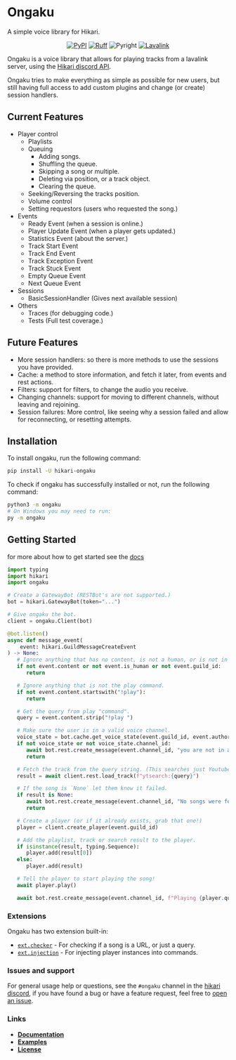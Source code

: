 # Ongaku
A simple voice library for Hikari.

<div align="center">

[![PyPI](https://img.shields.io/pypi/v/hikari-ongaku)](https://pypi.org/project/hikari-ongaku)
[![Ruff](https://img.shields.io/endpoint?url=https://raw.githubusercontent.com/charliermarsh/ruff/main/assets/badge/v1.json)](https://github.com/charliermarsh/ruff)
![Pyright](https://badgen.net/badge/Pyright/strict/2A6DB2)
[![Lavalink](https://badgen.net/badge/Lavalink/V4/ff624a)](https://lavalink.dev/)

</div>

Ongaku is a voice library that allows for playing tracks from a lavalink server, using the [Hikari discord API](https://hikari-py.dev/).

Ongaku tries to make everything as simple as possible for new users, but still having full access to add custom plugins and change (or create) session handlers.

## Current Features

- Player control
   - Playlists
   - Queuing
      - Adding songs.
      - Shuffling the queue.
      - Skipping a song or multiple.
      - Deleting via position, or a track object.
      - Clearing the queue.
   - Seeking/Reversing the tracks position.
   - Volume control
   - Setting requestors (users who requested the song.)
- Events
   - Ready Event (when a session is online.)
   - Player Update Event (when a player gets updated.)
   - Statistics Event (about the server.)
   - Track Start Event
   - Track End Event
   - Track Exception Event
   - Track Stuck Event
   - Empty Queue Event
   - Next Queue Event
- Sessions
   - BasicSessionHandler (Gives next available session)
- Others
   - Traces (for debugging code.)
   - Tests (Full test coverage.)

## Future Features

- More session handlers: so there is more methods to use the sessions you have provided.
- Cache: a method to store information, and fetch it later, from events and rest actions.
- Filters: support for filters, to change the audio you receive.
- Changing channels: support for moving to different channels, without leaving and rejoining.
- Session failures: More control, like seeing why a session failed and allow for reconnecting, or resetting attempts.

## Installation

To install ongaku, run the following command:

```sh
pip install -U hikari-ongaku
```

To check if ongaku has successfully installed or not, run the following command:

```sh
python3 -m ongaku
# On Windows you may need to run:
py -m ongaku
```

## Getting Started

for more about how to get started see the [docs](https://ongaku.mplaty.com/gs/)

```py
import typing
import hikari
import ongaku

# Create a GatewayBot (RESTBot's are not supported.)
bot = hikari.GatewayBot(token="...")

# Give ongaku the bot.
client = ongaku.Client(bot)

@bot.listen()
async def message_event(
    event: hikari.GuildMessageCreateEvent
) -> None:
   # Ignore anything that has no content, is not a human, or is not in a guild.
   if not event.content or not event.is_human or not event.guild_id:
      return

   # Ignore anything that is not the play command.
   if not event.content.startswith("!play"):
      return

   # Get the query from play "command".
   query = event.content.strip("!play ")

   # Make sure the user is in a valid voice channel.
   voice_state = bot.cache.get_voice_state(event.guild_id, event.author.id)
   if not voice_state or not voice_state.channel_id:
      await bot.rest.create_message(event.channel_id, "you are not in a voice channel.", reply=event.message)
      return

   # Fetch the track from the query string. (This searches just Youtube.)
   result = await client.rest.load_track(f"ytsearch:{query}")

   # If the song is `None` let them know it failed.
   if result is None:
      await bot.rest.create_message(event.channel_id, "No songs were found.", reply=event.message)
      return

   # Create a player (or if it already exists, grab that one!)
   player = client.create_player(event.guild_id)

   # Add the playlist, track or search result to the player.
   if isinstance(result, typing.Sequence):
      player.add(result[0])
   else:
      player.add(result)

   # Tell the player to start playing the song!
   await player.play()

   await bot.rest.create_message(event.channel_id, f"Playing {player.queue[0].info.title}", reply=event.message)
```

### Extensions

Ongaku has two extension built-in:

- [`ext.checker`](https://ongaku.mplaty.com/ext/checker/) - For checking if a song is a URL, or just a query.
- [`ext.injection`](https://ongaku.mplaty.com/ext/injection/) - For injecting player instances into commands.

### Issues and support

For general usage help or questions, see the `#ongaku` channel in the [hikari discord](https://discord.gg/hikari), if you have found a bug or have a feature request, feel free to [open an issue](https://github.com/MPlatypus/hikari-ongaku/issues/new).

### Links

- [**Documentation**](https://ongaku.mplaty.com)
- [**Examples**](https://github.com/MPlatypus/hikari-ongaku/tree/main/examples)
- [**License**](https://github.com/MPlatypus/hikari-ongaku/blob/main/LICENSE)

